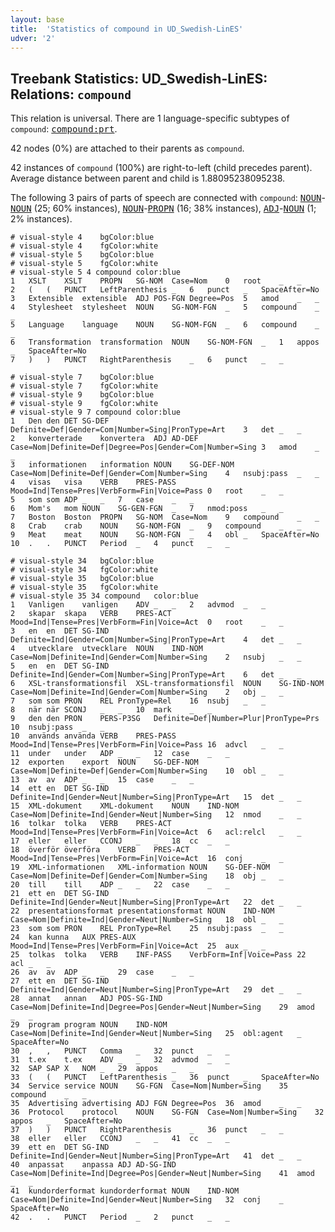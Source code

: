 ```yaml
---
layout: base
title:  'Statistics of compound in UD_Swedish-LinES'
udver: '2'
---
```


## Treebank Statistics: UD_Swedish-LinES: Relations: `compound`

This relation is universal.
There are 1 language-specific subtypes of `compound`: <tt><a href="sv_lines-dep-compound-prt.html">compound:prt</a></tt>.

42 nodes (0%) are attached to their parents as `compound`.

42 instances of `compound` (100%) are right-to-left (child precedes parent).
Average distance between parent and child is 1.88095238095238.

The following 3 pairs of parts of speech are connected with `compound`: <tt><a href="sv_lines-pos-NOUN.html">NOUN</a></tt>-<tt><a href="sv_lines-pos-NOUN.html">NOUN</a></tt> (25; 60% instances), <tt><a href="sv_lines-pos-NOUN.html">NOUN</a></tt>-<tt><a href="sv_lines-pos-PROPN.html">PROPN</a></tt> (16; 38% instances), <tt><a href="sv_lines-pos-ADJ.html">ADJ</a></tt>-<tt><a href="sv_lines-pos-NOUN.html">NOUN</a></tt> (1; 2% instances).


~~~ conllu
# visual-style 4	bgColor:blue
# visual-style 4	fgColor:white
# visual-style 5	bgColor:blue
# visual-style 5	fgColor:white
# visual-style 5 4 compound	color:blue
1	XSLT	XSLT	PROPN	SG-NOM	Case=Nom	0	root	_	_
2	(	(	PUNCT	LeftParenthesis	_	6	punct	_	SpaceAfter=No
3	Extensible	extensible	ADJ	POS-FGN	Degree=Pos	5	amod	_	_
4	Stylesheet	stylesheet	NOUN	SG-NOM-FGN	_	5	compound	_	_
5	Language	language	NOUN	SG-NOM-FGN	_	6	compound	_	_
6	Transformation	transformation	NOUN	SG-NOM-FGN	_	1	appos	_	SpaceAfter=No
7	)	)	PUNCT	RightParenthesis	_	6	punct	_	_

~~~


~~~ conllu
# visual-style 7	bgColor:blue
# visual-style 7	fgColor:white
# visual-style 9	bgColor:blue
# visual-style 9	fgColor:white
# visual-style 9 7 compound	color:blue
1	Den	den	DET	SG-DEF	Definite=Def|Gender=Com|Number=Sing|PronType=Art	3	det	_	_
2	konverterade	konvertera	ADJ	AD-DEF	Case=Nom|Definite=Def|Degree=Pos|Gender=Com|Number=Sing	3	amod	_	_
3	informationen	information	NOUN	SG-DEF-NOM	Case=Nom|Definite=Def|Gender=Com|Number=Sing	4	nsubj:pass	_	_
4	visas	visa	VERB	PRES-PASS	Mood=Ind|Tense=Pres|VerbForm=Fin|Voice=Pass	0	root	_	_
5	som	som	ADP	_	_	7	case	_	_
6	Mom's	mom	NOUN	SG-GEN-FGN	_	7	nmod:poss	_	_
7	Boston	Boston	PROPN	SG-NOM	Case=Nom	9	compound	_	_
8	Crab	crab	NOUN	SG-NOM-FGN	_	9	compound	_	_
9	Meat	meat	NOUN	SG-NOM-FGN	_	4	obl	_	SpaceAfter=No
10	.	.	PUNCT	Period	_	4	punct	_	_

~~~


~~~ conllu
# visual-style 34	bgColor:blue
# visual-style 34	fgColor:white
# visual-style 35	bgColor:blue
# visual-style 35	fgColor:white
# visual-style 35 34 compound	color:blue
1	Vanligen	vanligen	ADV	_	_	2	advmod	_	_
2	skapar	skapa	VERB	PRES-ACT	Mood=Ind|Tense=Pres|VerbForm=Fin|Voice=Act	0	root	_	_
3	en	en	DET	SG-IND	Definite=Ind|Gender=Com|Number=Sing|PronType=Art	4	det	_	_
4	utvecklare	utvecklare	NOUN	IND-NOM	Case=Nom|Definite=Ind|Gender=Com|Number=Sing	2	nsubj	_	_
5	en	en	DET	SG-IND	Definite=Ind|Gender=Com|Number=Sing|PronType=Art	6	det	_	_
6	XSL-transformationsfil	XSL-transformationsfil	NOUN	SG-IND-NOM	Case=Nom|Definite=Ind|Gender=Com|Number=Sing	2	obj	_	_
7	som	som	PRON	REL	PronType=Rel	16	nsubj	_	_
8	när	när	SCONJ	_	_	10	mark	_	_
9	den	den	PRON	PERS-P3SG	Definite=Def|Number=Plur|PronType=Prs	10	nsubj:pass	_	_
10	används	använda	VERB	PRES-PASS	Mood=Ind|Tense=Pres|VerbForm=Fin|Voice=Pass	16	advcl	_	_
11	under	under	ADP	_	_	12	case	_	_
12	exporten	export	NOUN	SG-DEF-NOM	Case=Nom|Definite=Def|Gender=Com|Number=Sing	10	obl	_	_
13	av	av	ADP	_	_	15	case	_	_
14	ett	en	DET	SG-IND	Definite=Ind|Gender=Neut|Number=Sing|PronType=Art	15	det	_	_
15	XML-dokument	XML-dokument	NOUN	IND-NOM	Case=Nom|Definite=Ind|Gender=Neut|Number=Sing	12	nmod	_	_
16	tolkar	tolka	VERB	PRES-ACT	Mood=Ind|Tense=Pres|VerbForm=Fin|Voice=Act	6	acl:relcl	_	_
17	eller	eller	CCONJ	_	_	18	cc	_	_
18	överför	överföra	VERB	PRES-ACT	Mood=Ind|Tense=Pres|VerbForm=Fin|Voice=Act	16	conj	_	_
19	XML-informationen	XML-information	NOUN	SG-DEF-NOM	Case=Nom|Definite=Def|Gender=Com|Number=Sing	18	obj	_	_
20	till	till	ADP	_	_	22	case	_	_
21	ett	en	DET	SG-IND	Definite=Ind|Gender=Neut|Number=Sing|PronType=Art	22	det	_	_
22	presentationsformat	presentationsformat	NOUN	IND-NOM	Case=Nom|Definite=Ind|Gender=Neut|Number=Sing	18	obl	_	_
23	som	som	PRON	REL	PronType=Rel	25	nsubj:pass	_	_
24	kan	kunna	AUX	PRES-AUX	Mood=Ind|Tense=Pres|VerbForm=Fin|Voice=Act	25	aux	_	_
25	tolkas	tolka	VERB	INF-PASS	VerbForm=Inf|Voice=Pass	22	acl	_	_
26	av	av	ADP	_	_	29	case	_	_
27	ett	en	DET	SG-IND	Definite=Ind|Gender=Neut|Number=Sing|PronType=Art	29	det	_	_
28	annat	annan	ADJ	POS-SG-IND	Case=Nom|Definite=Ind|Degree=Pos|Gender=Neut|Number=Sing	29	amod	_	_
29	program	program	NOUN	IND-NOM	Case=Nom|Definite=Ind|Gender=Neut|Number=Sing	25	obl:agent	_	SpaceAfter=No
30	,	,	PUNCT	Comma	_	32	punct	_	_
31	t.ex	t.ex	ADV	_	_	32	advmod	_	_
32	SAP	SAP	X	NOM	_	29	appos	_	_
33	(	(	PUNCT	LeftParenthesis	_	36	punct	_	SpaceAfter=No
34	Service	service	NOUN	SG-FGN	Case=Nom|Number=Sing	35	compound	_	_
35	Advertising	advertising	ADJ	FGN	Degree=Pos	36	amod	_	_
36	Protocol	protocol	NOUN	SG-FGN	Case=Nom|Number=Sing	32	appos	_	SpaceAfter=No
37	)	)	PUNCT	RightParenthesis	_	36	punct	_	_
38	eller	eller	CCONJ	_	_	41	cc	_	_
39	ett	en	DET	SG-IND	Definite=Ind|Gender=Neut|Number=Sing|PronType=Art	41	det	_	_
40	anpassat	anpassa	ADJ	AD-SG-IND	Case=Nom|Definite=Ind|Degree=Pos|Gender=Neut|Number=Sing	41	amod	_	_
41	kundorderformat	kundorderformat	NOUN	IND-NOM	Case=Nom|Definite=Ind|Gender=Neut|Number=Sing	32	conj	_	SpaceAfter=No
42	.	.	PUNCT	Period	_	2	punct	_	_

~~~


